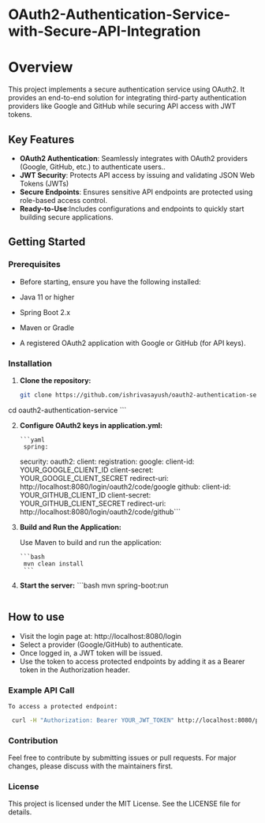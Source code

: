 # OAuth2-Authentication-Service-with-Secure-API-Integration


# Overview
This project implements a secure authentication service using OAuth2. It provides an end-to-end solution for integrating third-party authentication providers like Google and GitHub while securing API access with JWT tokens.

## Key Features

- **OAuth2 Authentication**: Seamlessly integrates with OAuth2 providers (Google, GitHub, etc.) to authenticate users..
- **JWT Security**: Protects API access by issuing and validating JSON Web Tokens (JWTs)
- **Secure Endpoints**: Ensures sensitive API endpoints are protected using role-based access control.
- **Ready-to-Use**:Includes configurations and endpoints to quickly start building secure applications.

## Getting Started

### Prerequisites

- Before starting, ensure you have the following installed:

-    Java 11 or higher
-    Spring Boot 2.x
-    Maven or Gradle
-    A registered OAuth2 application with Google or GitHub (for API keys).
### Installation

1. **Clone the repository:**

    ```bash
    git clone https://github.com/ishrivasayush/oauth2-authentication-service.git
cd oauth2-authentication-service
    ```

2. **Configure OAuth2 keys in application.yml:**

       ```yaml
        spring:
      security:
        oauth2:
          client:
            registration:
              google:
                client-id: YOUR_GOOGLE_CLIENT_ID
                client-secret: YOUR_GOOGLE_CLIENT_SECRET
                redirect-uri: http://localhost:8080/login/oauth2/code/google
              github:
                client-id: YOUR_GITHUB_CLIENT_ID
                client-secret: YOUR_GITHUB_CLIENT_SECRET
                redirect-uri: http://localhost:8080/login/oauth2/code/github```

3. **Build and Run the Application:**

    Use Maven to build and run the application:

       ```bash
        mvn clean install
        ```

4. **Start the server:**
       ```bash
        mvn spring-boot:run
      ```
## How to use
-    Visit the login page at: http://localhost:8080/login
-    Select a provider (Google/GitHub) to authenticate.
-    Once logged in, a JWT token will be issued.
-    Use the token to access protected endpoints by adding it as a Bearer token in the Authorization header.
    
### Example API Call
    To access a protected endpoint:
   ```bash
    curl -H "Authorization: Bearer YOUR_JWT_TOKEN" http://localhost:8080/protected-endpoint
```
### Contribution
Feel free to contribute by submitting issues or pull requests. For major changes, please discuss with the maintainers first.
### License
This project is licensed under the MIT License. See the LICENSE file for details.
